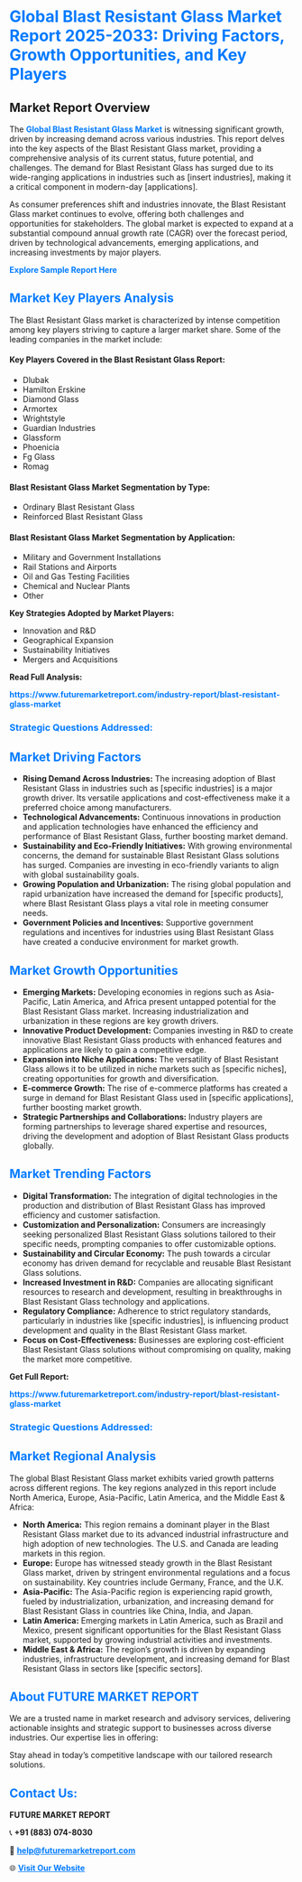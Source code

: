 <h1 style="color: #007BFF;">Global Blast Resistant Glass Market Report 2025-2033: Driving Factors, Growth Opportunities, and Key Players</h1>

<section id="overview">
<h2>Market Report Overview</h2>
<p>The <a href="https://www.futuremarketreport.com/industry-report/blast-resistant-glass-market" style="color: #007BFF; text-decoration: none;"><strong>Global Blast Resistant Glass Market</strong></a> is witnessing significant growth, driven by increasing demand across various industries. This report delves into the key aspects of the Blast Resistant Glass market, providing a comprehensive analysis of its current status, future potential, and challenges. The demand for Blast Resistant Glass has surged due to its wide-ranging applications in industries such as [insert industries], making it a critical component in modern-day [applications].</p>
<p>As consumer preferences shift and industries innovate, the Blast Resistant Glass market continues to evolve, offering both challenges and opportunities for stakeholders. The global market is expected to expand at a substantial compound annual growth rate (CAGR) over the forecast period, driven by technological advancements, emerging applications, and increasing investments by major players.</p>
</section>

<section id="overview">
<p><a href="https://www.futuremarketreport.com/request-sample/reportId=31257" style="color: #007BFF; text-decoration: none;"><strong>Explore Sample Report Here</strong></a></p>
</section>

<section id="key-players">
<h2 style="color: #007BFF;">Market Key Players Analysis</h2>
<p>The Blast Resistant Glass market is characterized by intense competition among key players striving to capture a larger market share. Some of the leading companies in the market include:</p>
<h4>Key Players Covered in the Blast Resistant Glass Report:</h4>
<ul><li>Dlubak</li><li>Hamilton Erskine</li><li>Diamond Glass</li><li>Armortex</li><li>Wrightstyle</li><li>Guardian Industries</li><li>Glassform</li><li>Phoenicia</li><li>Fg Glass</li><li>Romag</li></ul>
<h4>Blast Resistant Glass Market Segmentation by Type:</h4>
<ul><li>Ordinary Blast Resistant Glass</li><li>Reinforced Blast Resistant Glass</li></ul>

<h4>Blast Resistant Glass Market Segmentation by Application:</h4>
<ul><li>Military and Government Installations</li><li>Rail Stations and Airports</li><li>Oil and Gas Testing Facilities</li><li>Chemical and Nuclear Plants</li><li>Other</li></ul>
<p><strong>Key Strategies Adopted by Market Players:</strong></p>
<ul>
<li>Innovation and R&D</li>
<li>Geographical Expansion</li>
<li>Sustainability Initiatives</li>
<li>Mergers and Acquisitions</li>
</ul>
</section>

<section>
<p><strong>Read Full Analysis: </strong></p><a href="https://www.futuremarketreport.com/industry-report/blast-resistant-glass-market" style="color: #007BFF; text-decoration: none;"><strong>https://www.futuremarketreport.com/industry-report/blast-resistant-glass-market</strong></a>
<h3 style="color: #007BFF;">Strategic Questions Addressed:</h3>
</section>

<section id="driving-factors">
<h2 style="color: #007BFF;">Market Driving Factors</h2>
<ul>
<li><strong>Rising Demand Across Industries:</strong> The increasing adoption of Blast Resistant Glass in industries such as [specific industries] is a major growth driver. Its versatile applications and cost-effectiveness make it a preferred choice among manufacturers.</li>
<li><strong>Technological Advancements:</strong> Continuous innovations in production and application technologies have enhanced the efficiency and performance of Blast Resistant Glass, further boosting market demand.</li>
<li><strong>Sustainability and Eco-Friendly Initiatives:</strong> With growing environmental concerns, the demand for sustainable Blast Resistant Glass solutions has surged. Companies are investing in eco-friendly variants to align with global sustainability goals.</li>
<li><strong>Growing Population and Urbanization:</strong> The rising global population and rapid urbanization have increased the demand for [specific products], where Blast Resistant Glass plays a vital role in meeting consumer needs.</li>
<li><strong>Government Policies and Incentives:</strong> Supportive government regulations and incentives for industries using Blast Resistant Glass have created a conducive environment for market growth.</li>
</ul>
</section>

<section id="growth-opportunities">
<h2 style="color: #007BFF;">Market Growth Opportunities</h2>
<ul>
<li><strong>Emerging Markets:</strong> Developing economies in regions such as Asia-Pacific, Latin America, and Africa present untapped potential for the Blast Resistant Glass market. Increasing industrialization and urbanization in these regions are key growth drivers.</li>
<li><strong>Innovative Product Development:</strong> Companies investing in R&D to create innovative Blast Resistant Glass products with enhanced features and applications are likely to gain a competitive edge.</li>
<li><strong>Expansion into Niche Applications:</strong> The versatility of Blast Resistant Glass allows it to be utilized in niche markets such as [specific niches], creating opportunities for growth and diversification.</li>
<li><strong>E-commerce Growth:</strong> The rise of e-commerce platforms has created a surge in demand for Blast Resistant Glass used in [specific applications], further boosting market growth.</li>
<li><strong>Strategic Partnerships and Collaborations:</strong> Industry players are forming partnerships to leverage shared expertise and resources, driving the development and adoption of Blast Resistant Glass products globally.</li>
</ul>
</section>

<section id="trending-factors">
<h2 style="color: #007BFF;">Market Trending Factors</h2>
<ul>
<li><strong>Digital Transformation:</strong> The integration of digital technologies in the production and distribution of Blast Resistant Glass has improved efficiency and customer satisfaction.</li>
<li><strong>Customization and Personalization:</strong> Consumers are increasingly seeking personalized Blast Resistant Glass solutions tailored to their specific needs, prompting companies to offer customizable options.</li>
<li><strong>Sustainability and Circular Economy:</strong> The push towards a circular economy has driven demand for recyclable and reusable Blast Resistant Glass solutions.</li>
<li><strong>Increased Investment in R&D:</strong> Companies are allocating significant resources to research and development, resulting in breakthroughs in Blast Resistant Glass technology and applications.</li>
<li><strong>Regulatory Compliance:</strong> Adherence to strict regulatory standards, particularly in industries like [specific industries], is influencing product development and quality in the Blast Resistant Glass market.</li>
<li><strong>Focus on Cost-Effectiveness:</strong> Businesses are exploring cost-efficient Blast Resistant Glass solutions without compromising on quality, making the market more competitive.</li>
</ul>
</section>

<section>
<p><strong>Get Full Report: </strong></p><a href="https://www.futuremarketreport.com/industry-report/blast-resistant-glass-market" style="color: #007BFF; text-decoration: none;"><strong>https://www.futuremarketreport.com/industry-report/blast-resistant-glass-market</strong></a>
<h3 style="color: #007BFF;">Strategic Questions Addressed:</h3>
</section>


<section id="regional-analysis">
<h2 style="color: #007BFF;">Market Regional Analysis</h2>
<p>The global Blast Resistant Glass market exhibits varied growth patterns across different regions. The key regions analyzed in this report include North America, Europe, Asia-Pacific, Latin America, and the Middle East & Africa:</p>
<ul>
<li><strong>North America:</strong> This region remains a dominant player in the Blast Resistant Glass market due to its advanced industrial infrastructure and high adoption of new technologies. The U.S. and Canada are leading markets in this region.</li>
<li><strong>Europe:</strong> Europe has witnessed steady growth in the Blast Resistant Glass market, driven by stringent environmental regulations and a focus on sustainability. Key countries include Germany, France, and the U.K.</li>
<li><strong>Asia-Pacific:</strong> The Asia-Pacific region is experiencing rapid growth, fueled by industrialization, urbanization, and increasing demand for Blast Resistant Glass in countries like China, India, and Japan.</li>
<li><strong>Latin America:</strong> Emerging markets in Latin America, such as Brazil and Mexico, present significant opportunities for the Blast Resistant Glass market, supported by growing industrial activities and investments.</li>
<li><strong>Middle East & Africa:</strong> The region’s growth is driven by expanding industries, infrastructure development, and increasing demand for Blast Resistant Glass in sectors like [specific sectors].</li>
</ul>
</section>

<footer>
<h2 style="color: #007BFF;">About FUTURE MARKET REPORT</h2>
<p>We are a trusted name in market research and advisory services, delivering actionable insights and strategic support to businesses across diverse industries. Our expertise lies in offering:</p>

<p>Stay ahead in today’s competitive landscape with our tailored research solutions.</p>

<h2 style="color: #007BFF;">Contact Us:</h2>
<p><strong>FUTURE MARKET REPORT</strong></p>
<p>📞 <strong>+91 (883) 074-8030</strong></p>
<p>📧 <strong><a href="mailto:help@futuremarketreport.com" style="color: #007BFF;">help@futuremarketreport.com</a></strong></p>
<p>🌐 <strong><a href="https://www.futuremarketreport.com/" style="color: #007BFF;">Visit Our Website</a></strong></p>
</footer>